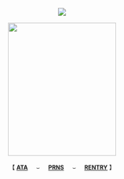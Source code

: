 <div align="center">
 
![](https://komarev.com/ghpvc/?username=bordIands&color=lightgrey&label=.ᐟ.ᐟ)

<img align="center" width="220" height="270" src="https://files.catbox.moe/qqef5x.png">

<div align="center"> 

<sub>【 [**ATA**](https://inumaki.atabook.org/)⠀⠀⌣⠀⠀[**PRNS**](https://pronouns.cc/@lovethreat)⠀⠀⌣⠀⠀[**RENTRY**](https://rentry.co/saatorus) 】</sub>
